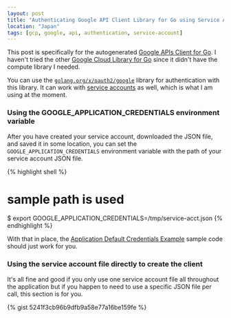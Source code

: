 ```yaml
---
layout: post
title: "Authenticating Google API Client Library for Go using Service Accounts"
location: "Japan"
tags: [gcp, google, api, authentication, service-account]
---
```


This post is specifically for the autogenerated [Google APIs Client for Go](https://github.com/google/google-api-go-client). I haven't tried the other [Google Cloud Library for Go](https://github.com/GoogleCloudPlatform/google-cloud-go) since it didn't have the compute library I needed.

You can use the [`golang.org/x/oauth2/google`](https://godoc.org/golang.org/x/oauth2) library for authentication with this library. It can work with [service accounts](https://cloud.google.com/compute/docs/access/service-accounts) as well, which is what I am using at the moment.

### Using the GOOGLE_APPLICATION_CREDENTIALS environment variable

After you have created your service account, downloaded the JSON file, and saved it in some location, you can set the `GOOGLE_APPLICATION_CREDENTIALS` environment variable with the path of your service account JSON file.

{% highlight shell %}
# sample path is used
$ export GOOGLE_APPLICATION_CREDENTIALS=/tmp/service-acct.json
{% endhighlight %}

With that in place, the [Application Default Credentials Example](https://github.com/google/google-api-go-client#application-default-credentials-example) sample code should just work for you.

### Using the service account file directly to create the client

It's all fine and good if you only use one service account file all throughout the application but if you happen to need to use a specific JSON file per call, this section is for you.

{% gist 5241f3cb96b9dfb9a58e77a16be159fe %}
